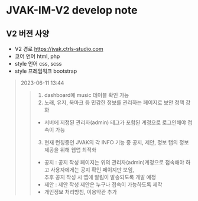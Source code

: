 # JVAK-IM-V2 develop note

## V2 버전 사양 
 - V2 경로 https://jvak.ctrls-studio.com
 - 코어 언어 html, php
 - style 언어 css, scss
 - style 프레임워크 bootstrap

> 2023-06-11 13:44
>> 1. dashboard에 music 테이블 확인 가능
>> 2. 노래, 유저, 북마크 등 민감한 정보를 관리하는 페이지로 보안 정책 강화
>> - 서버에 지정된 관리자(admin) 테그가 포함된 계정으로 로그인해야 접속이 가능
>> 3. 현재 런칭중인 JVAK의 각 INFO 기능 중 공지, 제안, 정보 탭의 정보 제공을 위해 웹앱 최적화
>>  - 공지 : 공지 작성 페이지는 위의 관리자(admin)계정으로 접속해야 하고 사용자에게는 공지 확인 페이지만 보임, 
     <br> 추후 공지 작성 시 앱에 알림이 발송되도록 개발 예정
>>  - 제안 : 제안 작성 제안은 누구나 접속이 가능하도록 제작
>>  - 개인정보 처리방침, 이용약관 추가
